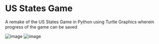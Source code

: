 # US States Game
A remake of the US States Game in Python using Turtle Graphics wherein progress of the game can be saved 

![image](https://user-images.githubusercontent.com/87208681/127557382-1a3fa66b-c18d-4c8f-96d2-60e0b3e71775.png)
![image](https://user-images.githubusercontent.com/87208681/127557393-04c8e831-acb5-4dcf-98e7-38f6d292bf5a.png)
